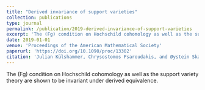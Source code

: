 ```yaml
---
title: "Derived invariance of support varieties"
collection: publications
type: journal
permalink: /publication/2019-derived-invariance-of-support-varieties
excerpt: 'The (Fg) condition on Hochschild cohomology as well as the support variety theory are shown to be invariant under derived equivalence.'
date: 2019-01-01
venue: 'Proceedings of the American Mathematical Society'
paperurl: 'https://doi.org/10.1090/proc/13302'
citation: 'Julian Külshammer, Chrysostomos Psaroudakis, and Øystein Skartsæterhagen (2019). &quot;Derived Invariance of support varieties.&quot; <i>Proceedings of the American Mathematical Society</i>. 147.'
---
```

The (Fg) condition on Hochschild cohomology as well as the support variety theory are shown to be invariant under derived equivalence. 
